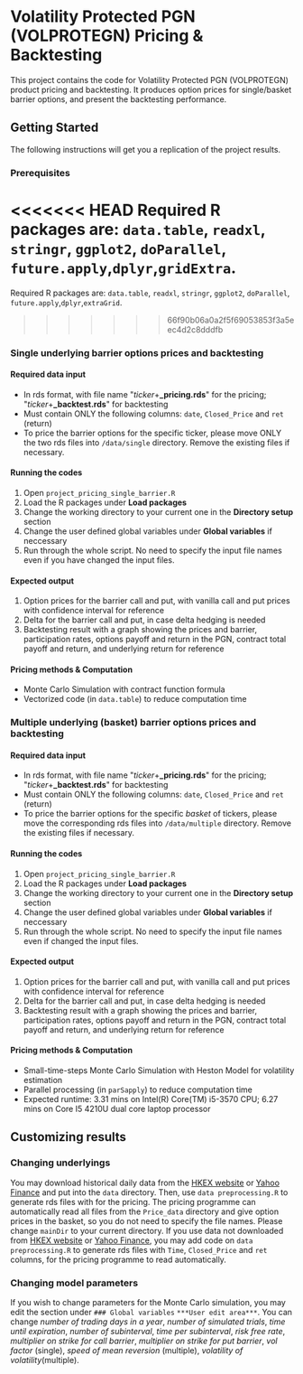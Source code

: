 # Volatility Protected PGN (VOLPROTEGN) Pricing & Backtesting
This project contains the code for Volatility Protected PGN (VOLPROTEGN) product pricing and backtesting. It produces option prices for single/basket barrier options, and present the backtesting performance.

## Getting Started
The following instructions will get you a replication of the project results.

### Prerequisites
<<<<<<< HEAD
Required R packages are: `data.table`, `readxl`, `stringr`, `ggplot2`, `doParallel`, `future.apply`,`dplyr`,`gridExtra`. 
=======
Required R packages are: `data.table`, `readxl`, `stringr`, `ggplot2`, `doParallel`, `future.apply`,`dplyr`,`extraGrid`. 
>>>>>>> 66f90b06a0a2f5f69053853f3a5eec4d2c8dddfb

### Single underlying barrier options prices and backtesting
#### Required data input
- In rds format, with file name "*ticker*+**_pricing.rds**" for the pricing; "*ticker*+**_backtest.rds**" for backtesting
- Must contain ONLY the following columns: `date`, `Closed_Price` and `ret` (return)
- To price the barrier options for the specific ticker, please move ONLY the two rds files into `/data/single` directory. Remove the existing files if necessary.
#### Running the codes
1. Open `project_pricing_single_barrier.R`
2. Load the R packages under **Load packages**
3. Change the working directory to your current one in the **Directory setup** section
4. Change the user defined global variables under **Global variables** if neccessary
5. Run through the whole script. No need to specify the input file names even if you have changed the input files.
#### Expected output
1. Option prices for the barrier call and put, with vanilla call and put prices with confidence interval for reference
2. Delta for the barrier call and put, in case delta hedging is needed
3. Backtesting result with a graph showing the prices and barrier, participation rates, options payoff and return in the PGN, contract total payoff and return, and underlying return for reference
#### Pricing methods & Computation
- Monte Carlo Simulation with contract function formula
- Vectorized code (in `data.table`) to reduce computation time

### Multiple underlying (basket) barrier options prices and backtesting
#### Required data input
- In rds format, with file name "*ticker*+**_pricing.rds**" for the pricing; "*ticker*+**_backtest.rds**" for backtesting
- Must contain ONLY the following columns: `date`, `Closed_Price` and `ret` (return)
- To price the barrier options for the specific *basket* of tickers, please move the corresponding rds files into `/data/multiple` directory. Remove the existing files if necessary.
#### Running the codes
1. Open `project_pricing_single_barrier.R`
2. Load the R packages under **Load packages**
3. Change the working directory to your current one in the **Directory setup** section
4. Change the user defined global variables under **Global variables** if neccessary
5. Run through the whole script. No need to specify the input file names even if changed the input files.
#### Expected output
1. Option prices for the barrier call and put, with vanilla call and put prices with confidence interval for reference
2. Delta for the barrier call and put, in case delta hedging is needed
3. Backtesting result with a graph showing the prices and barrier, participation rates, options payoff and return in the PGN, contract total payoff and return, and underlying return for reference
#### Pricing methods & Computation
- Small-time-steps Monte Carlo Simulation with Heston Model for volatility estimation
- Parallel processing (in `parSapply`) to reduce computation time
- Expected runtime: 3.31 mins on Intel(R) Core(TM) i5-3570 CPU; 6.27 mins on Core I5 4210U dual core laptop processor

## Customizing results
### Changing underlyings
You may download historical daily data from the [HKEX website](https://www.hkex.com.hk/?sc_lang=en) or [Yahoo Finance](https://finance.yahoo.com/) and put into the `data` directory. Then, use `data preprocessing.R` to generate rds files with for the pricing. The pricing programme can automatically read all files from the `Price_data` directory and give option prices in the basket, so you do not need to specify the file names. Please change `mainDir` to your current directory. 
If you use data not downloaded from [HKEX website](https://www.hkex.com.hk/?sc_lang=en) or [Yahoo Finance](https://finance.yahoo.com/), you may add code on `data preprocessing.R` to generate rds files with `Time`, `Closed_Price` and `ret` columns, for the pricing programme to read automatically. 

### Changing model parameters 
If you wish to change parameters for the Monte Carlo simulation, you may edit the section under `### Global variables` `***User edit area***`. You can change _number of trading days in a year_, _number of simulated trials_, _time until expiration_, _number of subinterval_, _time per subinterval_, _risk free rate_, _multiplier on strike for call barrier_, _multiplier on strike for put barrier_, _vol factor_ (single), _speed of mean reversion_ (multiple), _volatility of volatility_(multiple).
